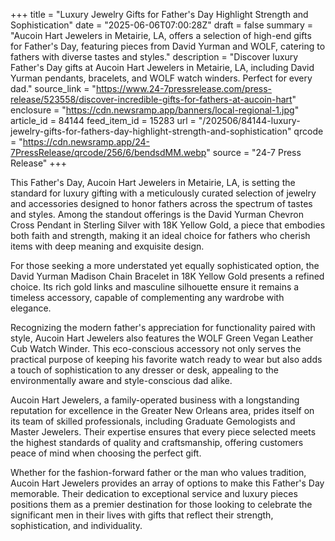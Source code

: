 +++
title = "Luxury Jewelry Gifts for Father's Day Highlight Strength and Sophistication"
date = "2025-06-06T07:00:28Z"
draft = false
summary = "Aucoin Hart Jewelers in Metairie, LA, offers a selection of high-end gifts for Father's Day, featuring pieces from David Yurman and WOLF, catering to fathers with diverse tastes and styles."
description = "Discover luxury Father's Day gifts at Aucoin Hart Jewelers in Metairie, LA, including David Yurman pendants, bracelets, and WOLF watch winders. Perfect for every dad."
source_link = "https://www.24-7pressrelease.com/press-release/523558/discover-incredible-gifts-for-fathers-at-aucoin-hart"
enclosure = "https://cdn.newsramp.app/banners/local-regional-1.jpg"
article_id = 84144
feed_item_id = 15283
url = "/202506/84144-luxury-jewelry-gifts-for-fathers-day-highlight-strength-and-sophistication"
qrcode = "https://cdn.newsramp.app/24-7PressRelease/qrcode/256/6/bendsdMM.webp"
source = "24-7 Press Release"
+++

<p>This Father's Day, Aucoin Hart Jewelers in Metairie, LA, is setting the standard for luxury gifting with a meticulously curated selection of jewelry and accessories designed to honor fathers across the spectrum of tastes and styles. Among the standout offerings is the David Yurman Chevron Cross Pendant in Sterling Silver with 18K Yellow Gold, a piece that embodies both faith and strength, making it an ideal choice for fathers who cherish items with deep meaning and exquisite design.</p><p>For those seeking a more understated yet equally sophisticated option, the David Yurman Madison Chain Bracelet in 18K Yellow Gold presents a refined choice. Its rich gold links and masculine silhouette ensure it remains a timeless accessory, capable of complementing any wardrobe with elegance.</p><p>Recognizing the modern father's appreciation for functionality paired with style, Aucoin Hart Jewelers also features the WOLF Green Vegan Leather Cub Watch Winder. This eco-conscious accessory not only serves the practical purpose of keeping his favorite watch ready to wear but also adds a touch of sophistication to any dresser or desk, appealing to the environmentally aware and style-conscious dad alike.</p><p>Aucoin Hart Jewelers, a family-operated business with a longstanding reputation for excellence in the Greater New Orleans area, prides itself on its team of skilled professionals, including Graduate Gemologists and Master Jewelers. Their expertise ensures that every piece selected meets the highest standards of quality and craftsmanship, offering customers peace of mind when choosing the perfect gift.</p><p>Whether for the fashion-forward father or the man who values tradition, Aucoin Hart Jewelers provides an array of options to make this Father's Day memorable. Their dedication to exceptional service and luxury pieces positions them as a premier destination for those looking to celebrate the significant men in their lives with gifts that reflect their strength, sophistication, and individuality.</p>
